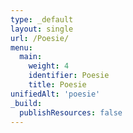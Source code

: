 ```yaml
---
type: _default
layout: single
url: /Poesie/
menu:
  main:
    weight: 4
    identifier: Poesie
    title: Poesie
unifiedAlt: 'poesie'
_build:
  publishResources: false
---
```

